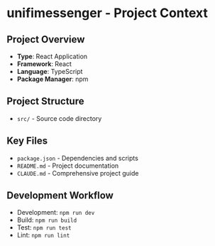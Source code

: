 # unifimessenger - Project Context

## Project Overview
- **Type**: React Application
- **Framework**: React
- **Language**: TypeScript
- **Package Manager**: npm

## Project Structure
- `src/` - Source code directory

## Key Files
- `package.json` - Dependencies and scripts
- `README.md` - Project documentation
- `CLAUDE.md` - Comprehensive project guide

## Development Workflow
- Development: `npm run dev`
- Build: `npm run build`
- Test: `npm run test`
- Lint: `npm run lint`
